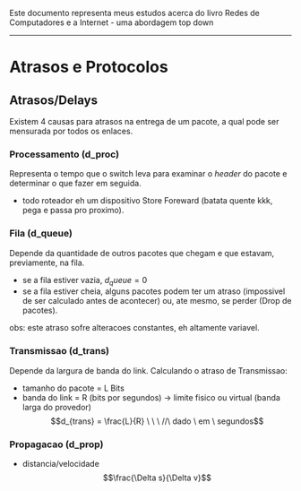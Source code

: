 Este documento representa meus estudos acerca do livro Redes de Computadores e a Internet - uma abordagem top down

---

# Atrasos e Protocolos
## Atrasos/Delays
Existem 4 causas para atrasos na entrega de um pacote, a qual pode ser mensurada por todos os enlaces.

### Processamento (d_proc)
Representa o tempo que o switch leva para examinar o _header_ do pacote e determinar o que fazer em seguida.
- todo roteador eh um dispositivo Store Foreward (batata quente kkk, pega e passa pro proximo).

### Fila (d_queue)
Depende da quantidade de outros pacotes que chegam e que estavam, previamente, na fila.
- se a fila estiver vazia, $d_queue = 0$
- se a fila estiver cheia, alguns pacotes podem ter um atraso (impossivel de ser calculado antes de acontecer) ou, ate mesmo,  se perder (Drop de pacotes).

obs: este atraso sofre alteracoes constantes, eh altamente variavel.

### Transmissao (d_trans)
Depende da largura de banda do link.
Calculando o atraso de Transmissao:
- tamanho do pacote = L Bits
- banda do link = R (bits por segundos) -> limite fisico ou virtual (banda larga do provedor)
$$d_{trans} = \frac{L}{R} \ \ \ //\ dado \ em \ segundos$$ 

### Propagacao (d_prop)
- distancia/velocidade 
$$\frac{\Delta s}{\Delta v}$$ 
